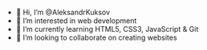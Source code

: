 - 👋 Hi, I’m @AleksandrKuksov
- 👀 I’m interested in web development
- 🌱 I’m currently learning HTML5, CSS3, JavaScript & Git
- 💞️ I’m looking to collaborate on creating websites


<!---
AleksandrKuksov/AleksandrKuksov is a ✨ special ✨ repository because its `README.md` (this file) appears on your GitHub profile.
You can click the Preview link to take a look at your changes.
--->
